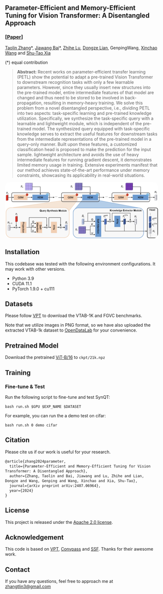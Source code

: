 ## Parameter-Efficient and Memory-Efficient Tuning for Vision Transformer: A Disentangled Approach

### [[Paper](https://arxiv.org/abs/2402.15648)] 




[Taolin Zhang](https://scholar.google.com/citations?user=DWnu_G0AAAAJ)\*,  [Jiawang Bai](https://scholar.google.com/citations?user=sRksETcAAAAJ)\*, [Zhihe Lu](https://scholar.google.com/citations?user=X4LKIhgAAAAJ), [Dongze Lian](https://scholar.google.com/citations?user=q-C8LqsAAAAJ), GenpingWang, [Xinchao Wang](https://scholar.google.com/citations?user=w69Buq0AAAAJ) and [Shu-Tao Xia](https://scholar.google.com/citations?user=koAXTXgAAAAJ)



(\*) equal contribution

> **Abstract:**  Recent works on parameter-efficient transfer learning (PETL) show the potential to adapt a pre-trained Vision Transformer to downstream recognition tasks with only a few learnable parameters. However, since they usually insert new structures into the pre-trained model, entire intermediate features of that model are changed and thus need to be stored to be involved in back-propagation, resulting in memory-heavy training. We solve this problem from a novel disentangled perspective, i.e., dividing PETL into two aspects: task-specific learning and pre-trained knowledge utilization. Specifically, we synthesize the task-specific query with a learnable and lightweight module, which is independent of the pre-trained model. The synthesized query equipped with task-specific knowledge serves to extract the useful features for downstream tasks from the intermediate representations of the pre-trained model in a query-only manner. Built upon these features, a customized classification head is proposed to make the prediction for the input sample. lightweight architecture and avoids the use of heavy intermediate features for running gradient descent, it demonstrates limited memory usage in training. Extensive experiments manifest that our method achieves state-of-the-art performance under memory constraints, showcasing its applicability in real-world situations.


<p align="center">
    <img src="assets/framework.png" style="border-radius: 15px">
</p>


## <a name="installation"></a> Installation

This codebase was tested with the following environment configurations. It may work with other versions.

- Python 3.9
- CUDA 11.1
- PyTorch 1.9.0 + cu111

## Datasets
Please follow [VPT](https://github.com/KMnP/vpt/blob/main) to download the VTAB-1K and FGVC benchmarks. 

Note that we utilize images in PNG format, so we have also uploaded the extracted VTAB-1k dataset to [OpenDataLab](https://openxlab.org.cn/datasets/iridescentttt/vtab-1k-png) for your convenience. 

## Pretrained Model
Download the pretrained [ViT-B/16](https://storage.googleapis.com/vit_models/imagenet21k/ViT-B_16.npz) to `ckpt/21k.npz`


## <a name="training"></a>  Training

### Fine-tune & Test
Run the following script to fine-tune and test SynQT:
```
bash run.sh $GPU $EXP_NAME $DATASET
```

For example, you can run the a demo test on cifar:  
```
bash run.sh 0 demo cifar
```


## <a name="cite"></a> Citation

Please cite us if our work is useful for your research.

```
@article{zhang2024parameter,
  title={Parameter-Efficient and Memory-Efficient Tuning for Vision Transformer: A Disentangled Approach},
  author={Zhang, Taolin and Bai, Jiawang and Lu, Zhihe and Lian, Dongze and Wang, Genping and Wang, Xinchao and Xia, Shu-Tao},
  journal={arXiv preprint arXiv:2407.06964},
  year={2024}
}
```

## License

This project is released under the [Apache 2.0 license](LICENSE).

## Acknowledgement

This code is based on [VPT](https://github.com/KMnP/vpt/), [Convpass](https://github.com/JieShibo/PETL-ViT) and [SSF](https://github.com/dongzelian/SSF). Thanks for their awesome work.

## Contact

If you have any questions, feel free to approach me at zhangtlin3@gmail.com
